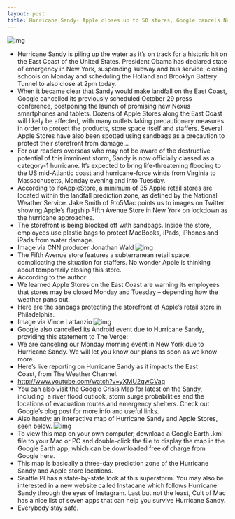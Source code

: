```yaml
---
layout: post
title: Hurricane Sandy- Apple closes up to 50 stores, Google cancels Nexus media event, crisis maps
---
```

![img](http://media.idownloadblog.com/wp-content/uploads/2012/10/Hurricane-Sandy-image-003.jpg)
* Hurricane Sandy is piling up the water as it’s on track for a historic hit on the East Coast of the United States. President Obama has declared state of emergency in New York, suspending subway and bus service, closing schools on Monday and scheduling the Holland and Brooklyn Battery Tunnel to also close at 2pm today.
* When it became clear that Sandy would make landfall on the East Coast, Google cancelled its previously scheduled October 29 press conference, postponing the launch of promising new Nexus smartphones and tablets. Dozens of Apple Stores along the East Coast will likely be affected, with many outlets taking precautionary measures in order to protect the products, store space itself and staffers. Several Apple Stores have also been spotted using sandbags as a precaution to protect their storefront from damage…
* For our readers overseas who may not be aware of the destructive potential of this imminent storm, Sandy is now officially classed as a category-1 hurricane. It’s expected to bring life-threatening flooding to the US mid-Atlantic coast and hurricane-force winds from Virginia to Massachusetts, Monday evening and into Tuesday.
* According to ifoAppleStore, a minimum of 35 Apple retail stores are located within the landfall prediction zone, as defined by the National Weather Service. Jake Smith of 9to5Mac points us to images on Twitter showing Apple’s flagship Fifth Avenue Store in New York on lockdown as the hurricane approaches.
* The storefront is being blocked off with sandbags. Inside the store, employees use plastic bags to protect MacBooks, iPads, iPhones and iPads from water damage.
* Image via CNN producer Jonathan Wald
![img](http://media.idownloadblog.com/wp-content/uploads/2012/10/Hurricane-Sandy-image-002.jpg)
* The Fifth Avenue store features a subterranean retail space, complicating the situation for staffers. No wonder Apple is thinking about temporarily closing this store.
* According to the author:
* We learned Apple Stores on the East Coast are warning its employees that stores may be closed Monday and Tuesday – depending how the weather pans out.
* Here are the sanbags protecting the storefront of Apple’s retail store in Philadelphia.
* Image via Vince Lattanzio
![img](http://media.idownloadblog.com/wp-content/uploads/2012/10/Hurricane-Sandy-image-001.jpg)
* Google also cancelled its Android event due to Hurricane Sandy, providing this statement to The Verge:
* We are canceling our Monday morning event in New York due to Hurricane Sandy. We will let you know our plans as soon as we know more.
* Here’s live reporting on Hurricane Sandy as it impacts the East Coast, from The Weather Channel.
* http://www.youtube.com/watch?v=yXMU2qwCVag
* You can also visit the Google Crisis Map for latest on the Sandy, including  a river flood outlook, storm surge probabilities and the locations of evacuation routes and emergency shelters. Check out Google’s blog post for more info and useful links.
* Also handy: an interactive map of Hurricane Sandy and Apple Stores, seen below.
![img](http://media.idownloadblog.com/wp-content/uploads/2012/10/Hurricane-Sandy-and-Apple-Stores-map.jpg)
* To view this map on your own computer, download a Google Earth .kml file to your Mac or PC and double-click the file to display the map in the Google Earth app, which can be downloaded free of charge from Google here.
* This map is basically a three-day prediction zone of the Hurricane Sandy and Apple store locations.
* Seattle PI has a state-by-state look at this superstorm. You may also be interested in a new website called Instacane which follows Hurricane Sandy through the eyes of Instagram. Last but not the least, Cult of Mac has a nice list of seven apps that can help you survive Hurricane Sandy.
* Everybody stay safe.

